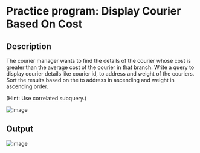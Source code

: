 # Practice program: Display Courier Based On Cost

## Description

The courier manager wants to find the details of the courier whose cost is greater than the average cost of the courier in that branch. Write a query to display 
courier details like courier id, to address and weight of the couriers. Sort the results based on the to address in ascending and weight in ascending order.

(Hint: Use correlated subquery.) 

![image](https://github.com/Tan12d/PWC_RDBMS_using_Oracle/assets/100254217/ccee0d42-3229-410a-9fb6-5d23376945da)

## Output

![image](https://github.com/Tan12d/PWC_RDBMS_using_Oracle/assets/100254217/0906bc98-1c8d-4dac-99e8-07928c33ea7e)
